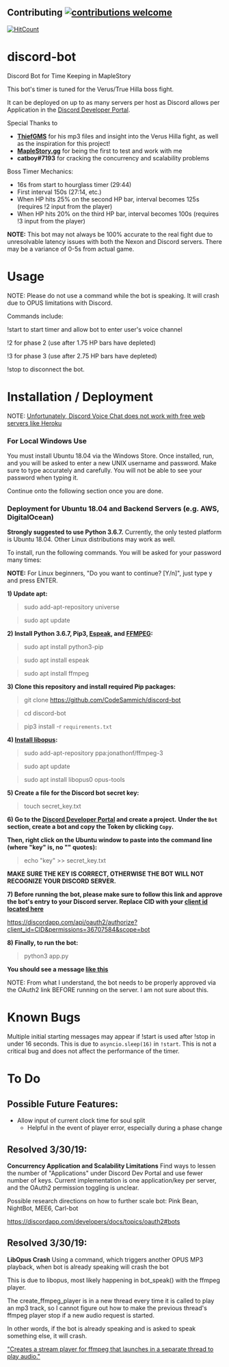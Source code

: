 ## Contributing [![contributions welcome](https://img.shields.io/badge/contributions-welcome-brightgreen.svg?style=flat)](https://github.com/dwyl/esta/issues)

[![HitCount](http://hits.dwyl.io/codesammich/discord-bot.svg)](http://hits.dwyl.io/codesammich/discord-bot)

# discord-bot
Discord Bot for Time Keeping in MapleStory

This bot's timer is tuned for the Verus/True Hilla boss fight.

It can be deployed on up to as many servers per host as Discord allows per Application in the [Discord Developer Portal](https://discordapp.com/developers/applications/).

Special Thanks to
- **[ThiefGMS](https://www.youtube.com/channel/UCzCehIR4x1NHz67pOLsODmw)** for his mp3 files and insight into the Verus Hilla fight, as well as the inspiration for this project!
- **[MapleStory.gg](https://maplestory.gg/)** for being the first to test and work with me
- **catboy#7193** for cracking the concurrency and scalability problems

Boss Timer Mechanics:
- 16s from start to hourglass timer (29:44)
- First interval 150s (27:14, etc.)
- When HP hits 25% on the second HP bar, interval becomes 125s  (requires !2 input from the player)
- When HP hits 20% on the third HP bar, interval becomes 100s   (requires !3 input from the player)

**NOTE:**
This bot may not always be 100% accurate to the real fight due to unresolvable latency issues with both the Nexon and Discord servers. There may be a variance of 0-5s from actual game.

# Usage
NOTE: Please do not use a command while the bot is speaking. It will crash due to OPUS limitations with Discord.

Commands include:

!start to start timer and allow bot to enter user's voice channel

!2 for phase 2 (use after 1.75 HP bars have depleted)

!3 for phase 3 (use after 2.75 HP bars have depleted)

!stop to disconnect the bot.

# Installation / Deployment
NOTE: [Unfortunately, Discord Voice Chat does not work with free web servers like Heroku](https://stackoverflow.com/questions/53074580/discord-py-opus-heroku-issues)

### For Local Windows Use
You must install Ubuntu 18.04 via the Windows Store. Once installed, run, and you will be asked to enter a new UNIX username and password. Make sure to type accurately and carefully. You will not be able to see your password when typing it.

Continue onto the following section once you are done.

### Deployment for Ubuntu 18.04 and Backend Servers (e.g. AWS, DigitalOcean)
**Strongly suggested to use Python 3.6.7.**
Currently, the only tested platform is Ubuntu 18.04. Other Linux distributions may work as well.

To install, run the following commands. You will be asked for your password many times:

**NOTE:** For Linux beginners, "Do you want to continue? [Y/n]", just type y and press ENTER.

**1) Update apt:**

> sudo add-apt-repository universe

> sudo apt update

**2) Install Python 3.6.7, Pip3, [Espeak](http://espeak.sourceforge.net/), and [FFMPEG](https://linuxize.com/post/how-to-install-ffmpeg-on-ubuntu-18-04/):**

> sudo apt install python3-pip

> sudo apt install espeak

> sudo apt install ffmpeg

**3) Clone this repository and install required Pip packages:**

> git clone https://github.com/CodeSammich/discord-bot

> cd discord-bot

> pip3 install -r `requirements.txt`

**4) [Install libopus](http://ubuntuhandbook.org/index.php/2017/06/install-opus-1-2-audio-library-in-ubuntu-16-04-14-04/):**
> sudo add-apt-repository ppa:jonathonf/ffmpeg-3

> sudo apt update

> sudo apt install libopus0 opus-tools

**5) Create a file for the Discord bot secret key:**

> touch secret_key.txt

**6) Go to the [Discord Developer Portal](https://discordapp.com/developers/applications/) and create a project.**
**Under the `Bot` section, create a bot and copy the Token by clicking `Copy`.**

**Then, right click on the Ubuntu window to paste into the command line (where "key" is, no "" quotes):**
  
> echo "key" >> secret_key.txt

**MAKE SURE THE KEY IS CORRECT, OTHERWISE THE BOT WILL NOT RECOGNIZE YOUR DISCORD SERVER.**

**7) Before running the bot, please make sure to follow this link and approve the bot's entry to your Discord server. Replace CID with your [client id located here](http://prntscr.com/n4z8ts)**

https://discordapp.com/api/oauth2/authorize?client_id=CID&permissions=36707584&scope=bot

**8) Finally, to run the bot:**

> python3 app.py

**You should see a message [like this](http://prntscr.com/n4yrzt)**

NOTE: From what I understand, the bot needs to be properly approved via the OAuth2 link BEFORE running on the server. I am not sure about this. 

# Known Bugs
Multiple initial starting messages may appear if !start is used after !stop in under 16 seconds. This is due to `asyncio.sleep(16)` in `!start`. This is not a critical bug and does not affect the performance of the timer. 

# To Do
## Possible Future Features:
 - Allow input of current clock time for soul split
    - Helpful in the event of player error, especially during a phase change
    
## Resolved 3/30/19:
**Concurrency Application and Scalability Limitations**
Find ways to lessen the number of "Applications" under Discord Dev Portal and use fewer number of keys. Current implementation is one application/key per server, and the OAuth2 permission toggling is unclear.

Possible research directions on how to further scale bot: Pink Bean, NightBot, MEE6, Carl-bot

https://discordapp.com/developers/docs/topics/oauth2#bots

## Resolved 3/30/19:
**LibOpus Crash**
Using a command, which triggers another OPUS MP3 playback, when bot is already speaking will crash the bot

This is due to libopus, most likely happening in bot_speak() with the ffmpeg player.

The create_ffmpeg_player is in a new thread every time it is called to play an mp3 track, so I cannot figure out
how to make the previous thread's ffmpeg player stop if a new audio request is started.

In other words, if the bot is already speaking and is asked to speak something else, it will crash.

["Creates a stream player for ffmpeg that launches in a separate thread to play audio."](https://discordpy.readthedocs.io/en/latest/api.html#discord.VoiceClient.create_ffmpeg_player)

